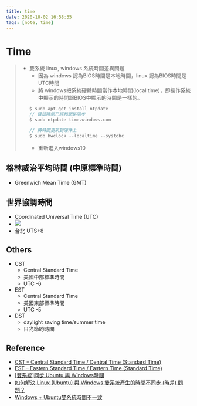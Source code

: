 ```yaml
---
title: time
date: 2020-10-02 16:58:35
tags: [note, time]
---
```


# Time
> - 雙系統 linux, windows 系統時間差異問題
>     - 因為 windows 認為BIOS時間是本地時間，linux 認為BIOS時間是UTC時間
>     - 將 windows把系統硬體時間當作本地時間(local time)，即操作系統中顯示的時間跟BIOS中顯示的時間是一樣的。
>     ```c
>     $ sudo apt-get install ntpdate
>     // 確認時間已經和網路同步
>     $ sudo ntpdate time.windows.com
>     ```
>     ```c
>     // 將時間更新到硬件上
>     $ sudo hwclock --localtime --systohc
>     ```
>     - 重新進入windows10

<!--more-->

## 格林威治平均時間 (中原標準時間)
- Greenwich Mean Time (GMT)

## 世界協調時間
- Coordinated Universal Time (UTC)
- ![](https://upload.wikimedia.org/wikipedia/commons/thumb/8/88/World_Time_Zones_Map.png/1280px-World_Time_Zones_Map.png)
- 台北 UTS+8

## Others
- CST
    - Central Standard Time
    - 美國中部標準時間
    - UTC -6
- EST
    - Central Standard Time
    - 美國東部標準時間
    - UTC -5
- DST
    - daylight saving time/summer time
    - 日光節約時間
## Reference
- [CST – Central Standard Time / Central Time (Standard Time)](https://www.timeanddate.com/time/zones/cst)
- [EST – Eastern Standard Time / Eastern Time (Standard Time)](https://www.timeanddate.com/time/zones/est)
- [\[雙系統\]同步 Ubuntu 與 Windows時間](https://tdlin00009.pixnet.net/blog/post/310933040-%E5%90%8C%E6%AD%A5-%E9%9B%99%E7%B3%BB%E7%B5%B1-ubuntu-%E8%88%87-windows%E6%99%82%E9%96%93)
- [如何解決 Linux (Ubuntu) 與 Windows 雙系統產生的時間不同步 (時差) 問題？](https://justhodl.blogspot.com/2018/02/linux-ubuntu-windows-utc-time.html)
- [Windows + Ubuntu雙系統時間不一致](https://www.itread01.com/content/1541607620.html)